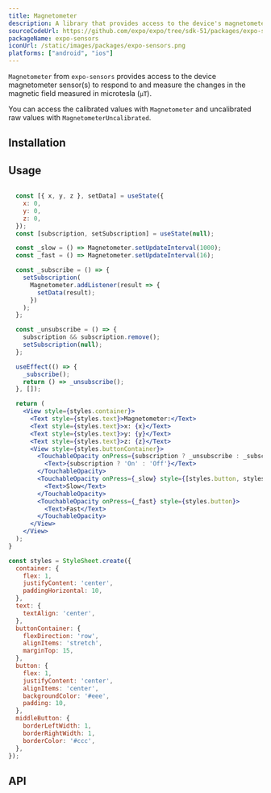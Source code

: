 ```yaml
---
title: Magnetometer
description: A library that provides access to the device's magnetometer sensor.
sourceCodeUrl: https://github.com/expo/expo/tree/sdk-51/packages/expo-sensors
packageName: expo-sensors
iconUrl: /static/images/packages/expo-sensors.png
platforms: ["android", "ios"]
---
```


`Magnetometer` from `expo-sensors` provides access to the device magnetometer sensor(s) to respond to and measure the changes in the magnetic field measured in microtesla (`μT`).

You can access the calibrated values with `Magnetometer` and uncalibrated raw values with `MagnetometerUncalibrated`.

## Installation

## Usage

```jsx

  const [{ x, y, z }, setData] = useState({
    x: 0,
    y: 0,
    z: 0,
  });
  const [subscription, setSubscription] = useState(null);

  const _slow = () => Magnetometer.setUpdateInterval(1000);
  const _fast = () => Magnetometer.setUpdateInterval(16);

  const _subscribe = () => {
    setSubscription(
      Magnetometer.addListener(result => {
        setData(result);
      })
    );
  };

  const _unsubscribe = () => {
    subscription && subscription.remove();
    setSubscription(null);
  };

  useEffect(() => {
    _subscribe();
    return () => _unsubscribe();
  }, []);

  return (
    <View style={styles.container}>
      <Text style={styles.text}>Magnetometer:</Text>
      <Text style={styles.text}>x: {x}</Text>
      <Text style={styles.text}>y: {y}</Text>
      <Text style={styles.text}>z: {z}</Text>
      <View style={styles.buttonContainer}>
        <TouchableOpacity onPress={subscription ? _unsubscribe : _subscribe} style={styles.button}>
          <Text>{subscription ? 'On' : 'Off'}</Text>
        </TouchableOpacity>
        <TouchableOpacity onPress={_slow} style={[styles.button, styles.middleButton]}>
          <Text>Slow</Text>
        </TouchableOpacity>
        <TouchableOpacity onPress={_fast} style={styles.button}>
          <Text>Fast</Text>
        </TouchableOpacity>
      </View>
    </View>
  );
}

const styles = StyleSheet.create({
  container: {
    flex: 1,
    justifyContent: 'center',
    paddingHorizontal: 10,
  },
  text: {
    textAlign: 'center',
  },
  buttonContainer: {
    flexDirection: 'row',
    alignItems: 'stretch',
    marginTop: 15,
  },
  button: {
    flex: 1,
    justifyContent: 'center',
    alignItems: 'center',
    backgroundColor: '#eee',
    padding: 10,
  },
  middleButton: {
    borderLeftWidth: 1,
    borderRightWidth: 1,
    borderColor: '#ccc',
  },
});
```

## API

```js

```